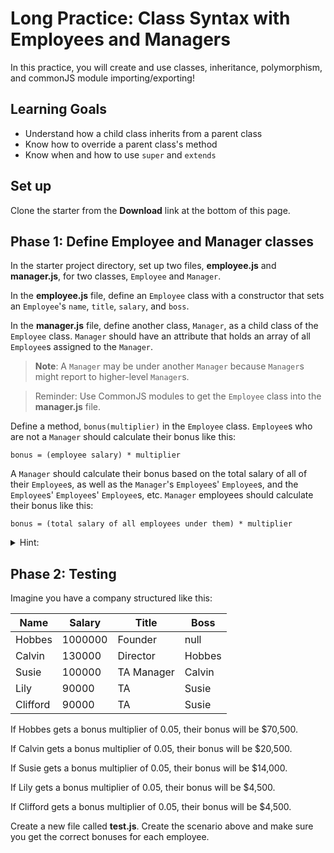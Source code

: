 # Long Practice: Class Syntax with Employees and Managers

In this practice, you will create and use classes, inheritance, polymorphism,
and commonJS module importing/exporting!

## Learning Goals

* Understand how a child class inherits from a parent class
* Know how to override a parent class's method
* Know when and how to use `super` and `extends`

## Set up

Clone the starter from the **Download** link at the bottom of this page.

## Phase 1: Define Employee and Manager classes

In the starter project directory, set up two files, __employee.js__ and
__manager.js__, for two classes, `Employee` and `Manager`.

In the __employee.js__ file, define an `Employee` class with a constructor that
sets an `Employee`'s `name`, `title`, `salary`, and `boss`. 

In the __manager.js__ file, define another class, `Manager`, as a child class of
the `Employee` class. `Manager` should have an attribute that holds an array of
all `Employee`s assigned to the `Manager`.

> **Note**: A `Manager` may be under another `Manager` because `Manager`s might
> report to higher-level `Manager`s.

> Reminder: Use CommonJS modules to get the `Employee` class into the
> __manager.js__ file.

Define a method, `bonus(multiplier)` in the `Employee` class. `Employee`s who
are not a `Manager` should calculate their bonus like this:

```plaintext
bonus = (employee salary) * multiplier
```

A `Manager` should calculate their bonus based on the total salary of all of
their `Employee`s, as well as the `Manager`'s `Employee`s' `Employee`s, and the
`Employee`s' `Employee`s' `Employee`s, etc. `Manager` employees should calculate
their bonus like this:

```plaintext
bonus = (total salary of all employees under them) * multiplier
```

<details><summary>Hint: </summary>You can extract the logic of calculating the
total salary of all a <code>Manager</code>'s <code>Employee</code>s into a
helper method which iterates through each of a <code>Manager</code>'s
<code>Employee</code>s, checking if the <code>Employee</code> is an instance of
a <code>Manager</code> or not. If the <code>Employee</code> is a
<code>Manager</code>, and add the sum of their <code>Employee</code>s' salaries
to the total salary. If the <code>Employee</code> is not a <code>Manager</code>,
add the <code>Employee</code>'s salary to the total salary.</details>

## Phase 2: Testing

Imagine you have a company structured like this:

| Name     | Salary  | Title      | Boss   |
| -------- | ------- | ---------- | ------ |
| Hobbes   | 1000000 | Founder    | null   |
| Calvin   | 130000  | Director   | Hobbes |
| Susie    | 100000  | TA Manager | Calvin |
| Lily     | 90000   | TA         | Susie  |
| Clifford | 90000   | TA         | Susie  |

If Hobbes gets a bonus multiplier of 0.05, their bonus will be $70,500.

If Calvin gets a bonus multiplier of 0.05, their bonus will be $20,500.

If Susie gets a bonus multiplier of 0.05, their bonus will be $14,000.

If Lily gets a bonus multiplier of 0.05, their bonus will be $4,500.

If Clifford gets a bonus multiplier of 0.05, their bonus will be $4,500.

Create a new file called __test.js__. Create the scenario above and make sure
you get the correct bonuses for each employee.